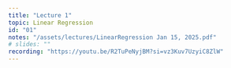 ```yaml
---
title: "Lecture 1"
topic: Linear Regression
id: "01"
notes: "/assets/lectures/LinearRegression Jan 15, 2025.pdf"
# slides: ""
recording: "https://youtu.be/R2TuPeNyjBM?si=vz3Kuv7UzyiC8ZlW"
---
```

